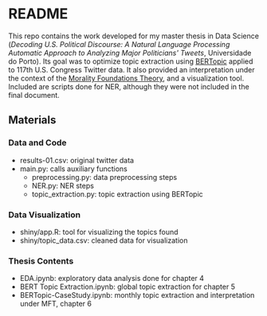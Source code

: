 # README
This repo contains the work developed for my master thesis in Data Science (_Decoding U.S. Political Discourse: A Natural Language Processing Automatic Approach to Analyzing Major Politicians' Tweets_, Universidade do Porto).
Its goal was to optimize topic extraction using [BERTopic](https://maartengr.github.io/BERTopic/index.html) applied to 117th U.S. Congress Twitter data. It also provided an interpretation under the context of the [Morality Foundations Theory](https://moralfoundations.org/), and a visualization tool.
Included are scripts done for NER, although they were not included in the final document.

## Materials

### Data and Code

- results-01.csv: original twitter data
- main.py: calls auxiliary functions
  - preprocessing.py: data preprocessing steps
  - NER.py: NER steps
  - topic_extraction.py: topic extraction using BERTopic
 
### Data Visualization
- shiny/app.R: tool for visualizing the topics found
- shiny/topic_data.csv: cleaned data for visualization

### Thesis Contents
- EDA.ipynb: exploratory data analysis done for chapter 4
- BERT Topic Extraction.ipynb: global topic extraction for chapter 5
- BERTopic-CaseStudy.ipynb: monthly topic extraction and interpretation under MFT, chapter 6
